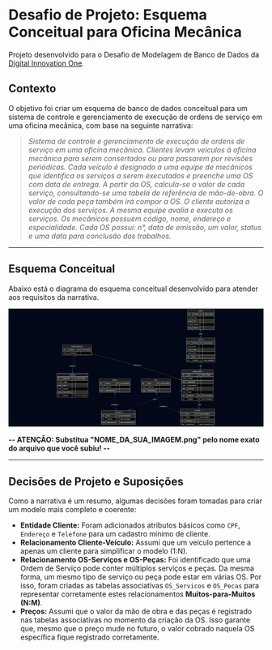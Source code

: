 # Desafio de Projeto: Esquema Conceitual para Oficina Mecânica

Projeto desenvolvido para o Desafio de Modelagem de Banco de Dados da [Digital Innovation One](https://www.dio.me/).

## Contexto
O objetivo foi criar um esquema de banco de dados conceitual para um sistema de controle e gerenciamento de execução de ordens de serviço em uma oficina mecânica, com base na seguinte narrativa:

> *Sistema de controle e gerenciamento de execução de ordens de serviço em uma oficina mecânica.*
> *Clientes levam veículos à oficina mecânica para serem consertados ou para passarem por revisões periódicas.*
> *Cada veículo é designado a uma equipe de mecânicos que identifica os serviços a serem executados e preenche uma OS com data de entrega.*
> *A partir da OS, calcula-se o valor de cada serviço, consultando-se uma tabela de referência de mão-de-obra.*
> *O valor de cada peça também irá compor a OS.*
> *O cliente autoriza a execução dos serviços.*
> *A mesma equipe avalia e executa os serviços.*
> *Os mecânicos possuem código, nome, endereço e especialidade.*
> *Cada OS possui: n°, data de emissão, um valor, status e uma data para conclusão dos trabalhos.*

---

## Esquema Conceitual

Abaixo está o diagrama do esquema conceitual desenvolvido para atender aos requisitos da narrativa.

![Esquema Conceitual da Oficina](mermaid-diagram-2025-10-18-230211.png)

**-- ATENÇÃO: Substitua "NOME_DA_SUA_IMAGEM.png" pelo nome exato do arquivo que você subiu! --**

---

## Decisões de Projeto e Suposições

Como a narrativa é um resumo, algumas decisões foram tomadas para criar um modelo mais completo e coerente:

* **Entidade Cliente:** Foram adicionados atributos básicos como `CPF`, `Endereço` e `Telefone` para um cadastro mínimo de cliente.
* **Relacionamento Cliente-Veículo:** Assumi que um veículo pertence a apenas um cliente para simplificar o modelo (1:N).
* **Relacionamento OS-Serviços e OS-Peças:** Foi identificado que uma Ordem de Serviço pode conter múltiplos serviços e peças. Da mesma forma, um mesmo tipo de serviço ou peça pode estar em várias OS. Por isso, foram criadas as tabelas associativas `OS_Servicos` e `OS_Pecas` para representar corretamente estes relacionamentos **Muitos-para-Muitos (N:M)**.
* **Preços:** Assumi que o valor da mão de obra e das peças é registrado nas tabelas associativas no momento da criação da OS. Isso garante que, mesmo que o preço mude no futuro, o valor cobrado naquela OS específica fique registrado corretamente.
